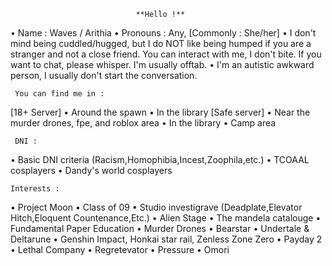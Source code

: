                                 **Hello !**

• Name : Waves / Arithia
• Pronouns : Any, [Commonly : She/her]
• I don't mind being cuddled/hugged, but I do NOT like being humped if you are a stranger and not a close friend.
  You can interact with me, I don't bite. If you want to chat, please whisper. I'm usually offtab.
• I'm an autistic awkward person, I usually don't start the conversation.

     You can find me in :
     
 [18+ Server]
• Around the spawn
• In the library
 [Safe server]
• Near the murder drones, fpe, and roblox area
• In the library
• Camp area

     DNI :
     
• Basic DNI criteria (Racism,Homophibia,Incest,Zoophila,etc.)
• TCOAAL cosplayers 
• Dandy's world cosplayers

    Interests :
• Project Moon
• Class of 09
• Studio investigrave (Deadplate,Elevator Hitch,Eloquent Countenance,Etc.)
• Alien Stage
• The mandela catalouge
• Fundamental Paper Education
• Murder Drones
• Bearstar
• Undertale & Deltarune
• Genshin Impact, Honkai star rail, Zenless Zone Zero
• Payday 2
• Lethal Company
• Regretevator
• Pressure
• Omori

